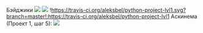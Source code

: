 Бэйджики 
<a href="https://codeclimate.com/github/codeclimate/codeclimate/maintainability"><img src="https://api.codeclimate.com/v1/badges/a99a88d28ad37a79dbf6/maintainability" /></a>
<a href="https://codeclimate.com/github/codeclimate/codeclimate/test_coverage"><img src="https://api.codeclimate.com/v1/badges/a99a88d28ad37a79dbf6/test_coverage" /></a>
!https://travis-ci.org/aleksbel/python-project-lvl1.svg?branch=master!:https://travis-ci.org/aleksbel/python-project-lvl1
Аскинема (Проект 1, шаг 5):
<a href="https://asciinema.org/a/HSQOwsLNTQXrmt31W1A7ZB0qk" target="_blank"><img src="https://asciinema.org/a/HSQOwsLNTQXrmt31W1A7ZB0qk.svg" /></a>
